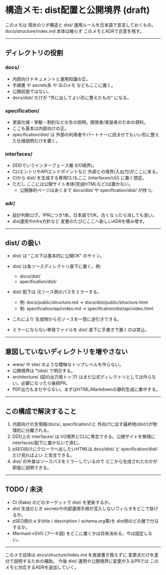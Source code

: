 # 構造メモ: dist配置と公開境界 (draft)

このメモは 現状のリポ構造と dist/ 運用ルールを日本語で宣言しておくもの。docs/structure/index.md 本体は触らず このメモとADRで合意を残す。

---

## ディレクトリの役割

### docs/
- 内部向けドキュメントと運用知識の正。
- 手順書 や secrets系 や SLOメモ などもここに置く。
- 公開前提ではない。
- docs/dist/ だけが "外に出してよい形に整えたもの" になる。

### specification/
- 実装仕様・挙動・制約などの生の説明。開発者/実装者のための資料。
- ここも基本は内部向けの正。
- specification/dist/ は 外部の利用者やパートナーに読ませてもいい形に整えた仕様説明だけを置く。

### interfaces/
- DDDでいうインターフェース層 (I/O境界)。
- CLIエントリやAPIエンドポイントなど 外部との境界(入出力)がここに来る。
- CIから dist/ を生成する専用CLIもここ (interfaces/cli/) に置く想定。
- ただし ここには公開サイト本体(完成HTMLなど)は置かない。
  - 公開静的ページはあくまで docs/dist/ や specification/dist/ が持つ。

### adr/
- 設計判断ログ。1PRにつき1本。日本語でOK。古くなったら消しても良い。
- dist運用やinfra方針など 変更のたびにここへ新しいADRを積み増す。

---

## dist/ の扱い

- dist/ は "この下は基本的に公開OK" のサイン。
- dist/ は各ソースディレクトリ直下に置く。例:
  - docs/dist/
  - specification/dist/

- dist/ 配下は 元ソース側のパスをミラーする。
  - 例: docs/public/structure.md → docs/dist/public/structure.html
  - 例: specification/api/video.md → specification/dist/api/video.html

- これにより 生成物から元ソースを一意に逆引きできる。
- ミラーにならない単発ファイルを dist/ 直下に手書きで置くのは禁止。

---

## 意図していないディレクトリを増やさない

- www/ や site/ のような曖昧なトップレベルを作らない。
- 公開境界は */dist/ で明示する。
- architecture/ (図の出力用トップ) はまだ公式ディレクトリとしては作らない。必要になったら後続PR。
- PDF出力もまだやらない。まずはHTML/Markdownの静的生成に集中する。

---

## この構成で解決すること
1. 内部向けの生情報(docs/, specification/)と 外向けに出す最終物(dist/)が物理的に分離される。
2. DDD上の interfaces/ は I/O境界とCLIに専念できる。公開サイトを無理にinterfaces/配下に置かないで済む。
3. pSEO向けにクローラへ出したいHTMLは docs/dist/ と specification/dist/ だけ見ればよい と宣言できる。
4. dist/ の中身はソースパスをミラーしているので どこから生成されたのかが即座に説明できる。

---

## TODO / 未決
- CI (flake) のどのターゲットで dist/ を更新するか。
- dist 生成のとき secretsや内部運用手順が混入しないフィルタをどこで掛けるか。
- pSEO用のメタ(title / description / schema.org等)を dist側のどの層で付与するか。
- Mermaid→SVG (アーキ図) をどこに置くかは将来決める。今は固定しない。

---

このメモ自体は docs/structure/index.md を直接書き換えずに 変更点だけを差分で説明するための補助。
今後 dist/ 運用や公開境界に変更が入るPRでは このメモと対応するADRを追加していく。
